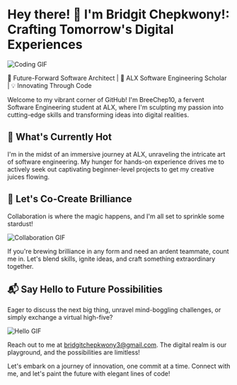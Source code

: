 # Hey there! 👋 I'm Bridgit Chepkwony!: Crafting Tomorrow's Digital Experiences

![Coding GIF](https://media.giphy.com/media/13HgwGsXF0aiGY/giphy.gif)

🚀 Future-Forward Software Architect | 🌱 ALX Software Engineering Scholar | 💡 Innovating Through Code

Welcome to my vibrant corner of GitHub! I'm BreeChep10, a fervent Software Engineering student at ALX, where I'm sculpting my passion into cutting-edge skills and transforming ideas into digital realities.

## 🔧 What's Currently Hot

I'm in the midst of an immersive journey at ALX, unraveling the intricate art of software engineering. My hunger for hands-on experience drives me to actively seek out captivating beginner-level projects to get my creative juices flowing.

## 🤝 Let's Co-Create Brilliance

Collaboration is where the magic happens, and I'm all set to sprinkle some stardust!

![Collaboration GIF](https://media.giphy.com/media/3oKIPmMNoEzPzX7KBO/giphy.gif)

If you're brewing brilliance in any form and need an ardent teammate, count me in. Let's blend skills, ignite ideas, and craft something extraordinary together.

## 📬 Say Hello to Future Possibilities

Eager to discuss the next big thing, unravel mind-boggling challenges, or simply exchange a virtual high-five?

![Hello GIF](https://media.giphy.com/media/3o7TKuY1H3mHwv6ZyA/giphy.gif)

Reach out to me at bridgitchepkwony3@gmail.com. The digital realm is our playground, and the possibilities are limitless!

Let's embark on a journey of innovation, one commit at a time. Connect with me, and let's paint the future with elegant lines of code!


<!---
BreeChep10/BreeChep10 is a ✨ special ✨ repository because its `README.md` (this file) appears on your GitHub profile.
You can click the Preview link to take a look at your changes.
--->
